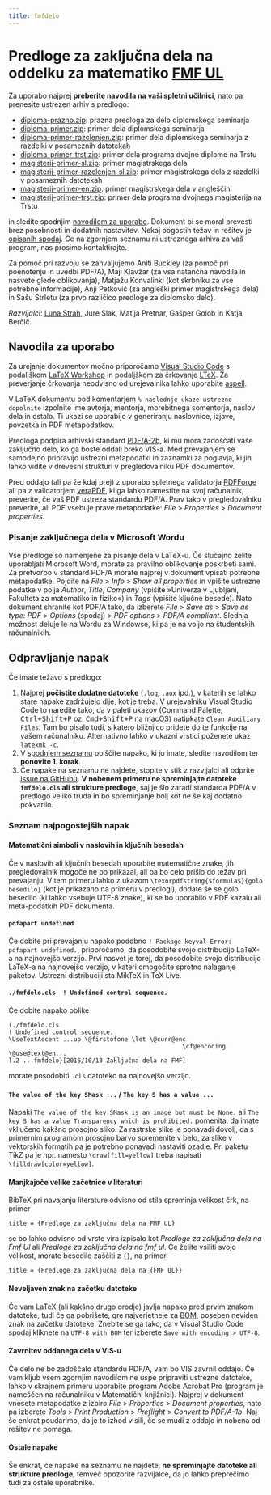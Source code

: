 ```yaml
---
title: fmfdelo
---
```


# Predloge za zaključna dela na oddelku za matematiko [FMF UL](https://www.fmf.uni-lj.si/)

Za uporabo najprej **preberite navodila na vaši spletni učilnici**, nato pa prenesite ustrezen arhiv s predlogo:

- [diploma-prazno.zip](arhivi/diploma-prazno.zip): prazna predloga za delo diplomskega seminarja
- [diploma-primer.zip](arhivi/diploma-primer.zip): primer dela diplomskega seminarja
- [diploma-primer-razclenjen.zip](arhivi/diploma-primer-razclenjen.zip): primer dela diplomskega seminarja z razdelki v posameznih datotekah
- [diploma-primer-trst.zip](arhivi/diploma-primer-trst.zip): primer dela programa dvojne diplome na Trstu
- [magisterij-primer-sl.zip](arhivi/magisterij-primer-sl.zip): primer magistrskega dela
- [magisterij-primer-razclenjen-sl.zip](arhivi/magisterij-primer-razclenjen-sl.zip): primer magistrskega dela z razdelki v posameznih datotekah
- [magisterij-primer-en.zip](arhivi/magisterij-primer-en.zip): primer magistrskega dela v angleščini
- [magisterij-primer-trst.zip](arhivi/magisterij-primer-trst.zip): primer dela programa dvojnega magisterija na Trstu

in sledite spodnjim [navodilom za uporabo](#navodila-za-uporabo). Dokument bi se moral prevesti brez posebnosti in dodatnih nastavitev. Nekaj pogostih težav in rešitev je [opisanih spodaj](#odpravljanje-napak). Če na zgornjem seznamu ni ustreznega arhiva za vaš program, nas prosimo kontaktirajte.

Za pomoč pri razvoju se zahvaljujemo Aniti Buckley (za pomoč pri poenotenju in uvedbi PDF/A), Maji Klavžar (za vsa natančna navodila in nasvete glede oblikovanja), Matjažu Konvalinki (kot skrbniku za vse potrebne informacije), Anji Petković (za angleški primer magistrskega dela) in Sašu Strletu (za prvo različico predloge za diplomsko delo).

_Razvijalci_: [Luna Strah](mailto:strah.luna@gmail.com), Jure Slak, Matija Pretnar, Gašper Golob in Katja Berčič.

## Navodila za uporabo

Za urejanje dokumentov močno priporočamo [Visual Studio Code](https://code.visualstudio.com) s podaljškom [LaTeX Workshop](https://marketplace.visualstudio.com/items?itemName=James-Yu.latex-workshop) in podaljškom za črkovanje [LTeX](https://marketplace.visualstudio.com/items?itemName=valentjn.vscode-ltex). Za preverjanje črkovanja neodvisno od urejevalnika lahko uporabite [aspell](http://aspell.net/).

V LaTeX dokumentu pod komentarjem `% naslednje ukaze ustrezno dopolnite` izpolnite ime avtorja, mentorja, morebitnega somentorja, naslov dela in ostalo. Ti ukazi se uporabijo v generiranju naslovnice, izjave, povzetka in PDF metapodatkov.

Predloga podpira arhivski standard [PDF/A-2b](https://en.wikipedia.org/wiki/PDF/A), ki mu mora zadoščati vaše zaključno delo, ko ga boste oddali preko VIS-a. Med prevajanjem se samodejno pripravijo ustrezni metapodatki in zaznamki za poglavja, ki jih lahko vidite v drevesni strukturi v pregledovalniku PDF dokumentov.

Pred oddajo (ali pa že kdaj prej) z uporabo spletnega validatorja [PDFForge](https://www.pdfforge.org/pdfcreator-online/en/validate-pdfa) ali pa z validatorjem [veraPDF](https://openpreservation.org/tools/verapdf/), ki ga lahko namestite na svoj računalnik, preverite, če vaš PDF ustreza standardu PDF/A. Prav tako v pregledovalniku preverite, ali PDF vsebuje prave metapodatke: _File_ > _Properties_ > _Document properties_.

### Pisanje zaključnega dela v Microsoft Wordu

Vse predloge so namenjene za pisanje dela v LaTeX-u. Če slučajno želite uporabljati Microsoft Word, morate za pravilno oblikovanje poskrbeti sami. Za pretvorbo v standard PDF/A morate najprej v dokument vpisati potrebne metapodatke. Pojdite na _File_ > _Info_ > _Show all properties_ in vpišite ustrezne podatke v polja _Author_, _Title_, _Company_ (vpišite »Univerza v Ljubljani, Fakulteta za matematiko in fiziko«) in _Tags_ (vpišite ključne besede). Nato dokument shranite kot PDF/A tako, da izberete _File_ > _Save as_ > _Save as type: PDF_ > _Options_ (spodaj) > _PDF options_ > _PDF/A compliant_. Slednja možnost deluje le na Wordu za Windowse, ki pa je na voljo na študentskih računalnikih.

## Odpravljanje napak

Če imate težavo s predlogo:

1. Najprej **počistite dodatne datoteke** (`.log`, `.aux` ipd.), v katerih se lahko stare napake zadržujejo dlje, kot je treba. V urejevalniku Visual Studio Code to naredite tako, da v paleti ukazov (Command Palette, <kbd>Ctrl+Shift+P</kbd> oz. <kbd>Cmd+Shift+P</kbd> na macOS) natipkate `Clean Auxiliary Files`. Tam bo pisalo tudi, s katero bližnjico pridete do te funkcije na vašem računalniku. Alternativno lahko v ukazni vrstici poženete ukaz `latexmk -c`.
2. V [spodnjem seznamu](#seznam-najpogostejših-napak) poiščite napako, ki jo imate, sledite navodilom ter **ponovite 1. korak**.
3. Če napake na seznamu ne najdete, stopite v stik z razvijalci ali odprite [issue na GitHubu](https://github.com/ul-fmf/fmfdelo/issues/new). **V nobenem primeru ne spreminjajte datoteke `fmfdelo.cls` ali strukture predloge**, saj je šlo zaradi standarda PDF/A v predlogo veliko truda in bo spreminjanje bolj kot ne še kaj dodatno pokvarilo.

### Seznam najpogostejših napak

#### Matematični simboli v naslovih in ključnih besedah

Če v naslovih ali ključnih besedah uporabite matematične znake, jih pregledovalnik mogoče ne bo prikazal, ali pa bo celo prišlo do težav pri prevajanju. V tem primeru lahko z ukazom `\texorpdfstring{$formula$}{golo besedilo}` (kot je prikazano na primeru v predlogi), dodate še se golo besedilo (ki lahko vsebuje UTF-8 znake), ki se bo uporabilo v PDF kazalu ali meta-podatkih PDF dokumenta.

#### `pdfapart undefined`

Če dobite pri prevajanju napako podobno `! Package keyval Error: pdfapart undefined.`, priporočamo, da posodobite svojo distribucijo LaTeX-a na najnovejšo verzijo. Prvi nasvet je torej, da posodobite svojo distribucijo LaTeX-a na najnovejšo verzijo, v kateri omogočite sprotno nalaganje paketov. Ustrezni distribuciji sta MikTeX in TeX Live.

#### `./fmfdelo.cls  ! Undefined control sequence.`

Če dobite napako oblike

    (./fmfdelo.cls
    ! Undefined control sequence.
    \UseTextAccent ...up \@firstofone \let \@curr@enc
                                                    \cf@encoding \@use@text@en...
    l.2 ...fmfdelo}[2016/10/13 Zaključna dela na FMF]

morate posodobiti `.cls` datoteko na najnovejšo verzijo.

#### `The value of the key SMask ...` / `The key S has a value ...`

Napaki `The value of the key SMask is an image but must be None.` ali `The key S has a value Transparency which is prohibited.` pomenita, da imate vključeno kakšno prosojno sliko. Za rastrske slike je ponavadi dovolj, da s primernim programom prosojno barvo spremenite v belo, za slike v vektorskih formatih pa je potrebno ponavadi nastaviti ozadje. Pri paketu TikZ pa je npr. namesto `\draw[fill=yellow]` treba napisati `\filldraw[color=yellow]`.

#### Manjkajoče velike začetnice v literaturi

BibTeX pri navajanju literature odvisno od stila spreminja velikost črk, na primer

    title = {Predloge za zaključna dela na FMF UL}

se bo lahko odvisno od vrste vira izpisalo kot _Predloge za zaključna dela na Fmf Ul_ ali _Predloge za zaključna dela na fmf ul_. Če želite vsiliti svojo velikost, morate besedilo zaščiti z `{}`, na primer

    title = {Predloge za zaključna dela na {FMF UL}}

#### Neveljaven znak na začetku datoteke

Če vam LaTeX (ali kakšno drugo orodje) javlja napako pred prvim znakom datoteke, tudi če ga pobrišete, gre najverjetneje za [BOM](https://en.wikipedia.org/wiki/Byte_order_mark), poseben neviden znak na začetku datoteke. Znebite se ga tako, da v Visual Studio Code spodaj kliknete na `UTF-8 with BOM` ter izberete `Save with encoding > UTF-8`.

#### Zavrnitev oddanega dela v VIS-u

Če delo ne bo zadoščalo standardu PDF/A, vam bo VIS zavrnil oddajo. Če vam kljub vsem zgornjim navodilom ne uspe pripraviti ustrezne datoteke, lahko v skrajnem primeru uporabite program Adobe Acrobat Pro (program je nameščen na računalniku v Matematični knjižnici). Najprej v dokument vnesete metapodatke z izbiro _File_ > _Properties_ > _Document properties_, nato pa izberete _Tools_ > _Print Production_ > _Preflight_ > _Convert to PDF/A-1b_. Naj še enkrat poudarimo, da je to izhod v sili, če se mudi z oddajo in nobena od rešitev ne pomaga.

#### Ostale napake

Še enkrat, če napake na seznamu ne najdete, **ne spreminjajte datoteke ali strukture predloge**, temveč opozorite razvijalce, da jo lahko preprečimo tudi za ostale uporabnike.
